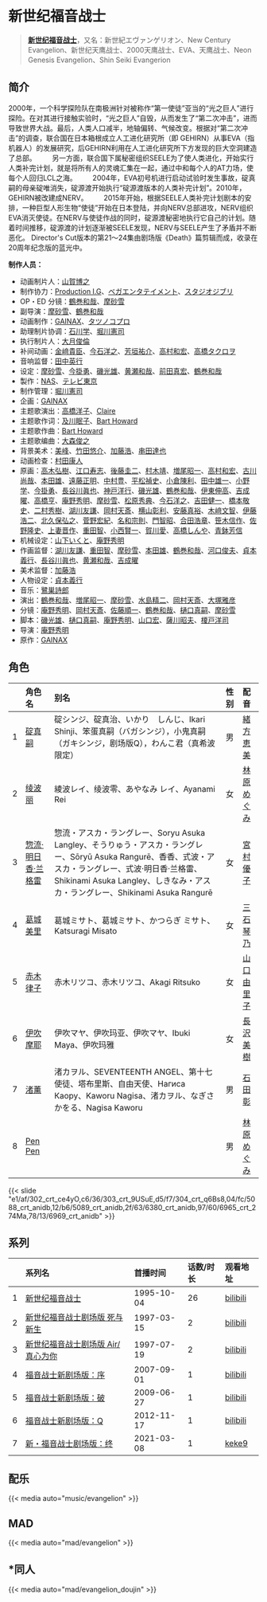 # 新世纪福音战士


> <u>**[新世纪福音战士](https://bgm.tv/subject/265)**</u>，又名：新世紀エヴァンゲリオン、New Century Evangelion、新世纪天鹰战士、2000天鹰战士、EVA、天鹰战士、Neon Genesis Evangelion、Shin Seiki Evangerion

## 简介

2000年，一个科学探险队在南极洲针对被称作“第一使徒”亚当的“光之巨人”进行探险。在对其进行接触实验时，“光之巨人”自毁，从而发生了“第二次冲击”，进而导致世界大战。最后，人类人口减半，地轴偏转、气候改变。根据对“第二次冲击”的调查，联合国在日本箱根成立人工进化研究所（即 GEHIRN）从事EVA（指机器人）的发展研究，后GEHIRN利用在人工进化研究所下方发现的巨大空洞建造了总部。
　　另一方面，联合国下属秘密组织SEELE为了使人类进化，开始实行人类补完计划，就是将所有人的灵魂汇集在一起，通过中和每个人的AT力场，使每个人回归LCL之海。
　　2004年，EVA初号机进行启动试验时发生事故，碇真嗣的母亲碇唯消失，碇源渡开始执行“碇源渡版本的人类补完计划”。2010年，GEHIRN被改建成NERV。
　　2015年开始，根据SEELE人类补完计划剧本的安排，一种巨型人形生物“使徒”开始在日本登陆，并向NERV总部进攻，NERV组织EVA消灭使徒。在NERV与使徒作战的同时，碇源渡秘密地执行它自己的计划。随着时间推移，碇源渡的计划逐渐被SEELE发现，NERV与SEELE产生了矛盾并不断恶化。
Director's Cut版本的第21～24集由剧场版《Death》篇剪辑而成，收录在20周年纪念版的蓝光中。

**制作人员：**
- 动画制片人：[山賀博之](https://bgm.tv/person/261)
- 制作协力：[Production I.G](https://bgm.tv/person/1286)、[ベガエンタテイメント](https://bgm.tv/person/13505)、[スタジオジブリ](https://bgm.tv/person/2216)
- OP・ED 分镜：[鶴巻和哉](https://bgm.tv/person/410)、[摩砂雪](https://bgm.tv/person/254)
- 副导演：[摩砂雪](https://bgm.tv/person/254)、[鶴巻和哉](https://bgm.tv/person/410)
- 动画制作：[GAINAX](https://bgm.tv/person/93)、[タツノコプロ](https://bgm.tv/person/696)
- 助理制片协调：[石川学](https://bgm.tv/person/11939)、[堀川憲司](https://bgm.tv/person/1195)
- 执行制片人：[大月俊倫](https://bgm.tv/person/1061)
- 补间动画：[金﨑貴臣](https://bgm.tv/person/3101)、[今石洋之](https://bgm.tv/person/1755)、[芳垣祐介](https://bgm.tv/person/11388)、[高村和宏](https://bgm.tv/person/396)、[高橋タクロヲ](https://bgm.tv/person/3346)
- 音响监督：[田中英行](https://bgm.tv/person/98)
- 设定：[摩砂雪](https://bgm.tv/person/254)、[今掛勇](https://bgm.tv/person/268)、[磯光雄](https://bgm.tv/person/3147)、[黄瀬和哉](https://bgm.tv/person/1192)、[前田真宏](https://bgm.tv/person/1105)、[鶴巻和哉](https://bgm.tv/person/410)
- 製作：[NAS](https://bgm.tv/person/722)、[テレビ東京](https://bgm.tv/person/188)
- 制作管理：[堀川憲司](https://bgm.tv/person/1195)
- 企画：[GAINAX](https://bgm.tv/person/93)
- 主题歌演出：[高橋洋子](https://bgm.tv/person/7373)、[Claire](https://bgm.tv/person/14652)
- 主题歌作词：[及川眠子](https://bgm.tv/person/10847)、[Bart Howard](https://bgm.tv/person/14650)
- 主题歌作曲：[Bart Howard](https://bgm.tv/person/14650)
- 主题歌编曲：[大森俊之](https://bgm.tv/person/901)
- 背景美术：[美峰](https://bgm.tv/person/27305)、[竹田悠介](https://bgm.tv/person/6157)、[加藤浩](https://bgm.tv/person/5990)、[串田達也](https://bgm.tv/person/11362)
- 动画检查：[村田康人](https://bgm.tv/person/12996)
- 原画：[高木弘樹](https://bgm.tv/person/1305)、[江口寿志](https://bgm.tv/person/2090)、[後藤圭二](https://bgm.tv/person/305)、[村木靖](https://bgm.tv/person/6088)、[増尾昭一](https://bgm.tv/person/2366)、[高村和宏](https://bgm.tv/person/396)、[古川尚哉](https://bgm.tv/person/12503)、[本田雄](https://bgm.tv/person/1383)、[遠藤正明](https://bgm.tv/person/11616)、[中村豊](https://bgm.tv/person/11475)、[平松禎史](https://bgm.tv/person/1756)、[小倉陳利](https://bgm.tv/person/11403)、[田中雄一](https://bgm.tv/person/3611)、[小野学](https://bgm.tv/person/2718)、[今掛勇](https://bgm.tv/person/268)、[長谷川眞也](https://bgm.tv/person/727)、[神戸洋行](https://bgm.tv/person/3678)、[磯光雄](https://bgm.tv/person/3147)、[鶴巻和哉](https://bgm.tv/person/410)、[伊東伸高](https://bgm.tv/person/3164)、[吉成曜](https://bgm.tv/person/9752)、[高橋亨](https://bgm.tv/person/1210)、[庵野秀明](https://bgm.tv/person/94)、[摩砂雪](https://bgm.tv/person/254)、[松原秀典](https://bgm.tv/person/126)、[今石洋之](https://bgm.tv/person/1755)、[吉田健一](https://bgm.tv/person/2727)、[橋本敬史](https://bgm.tv/person/3426)、[二村秀樹](https://bgm.tv/person/1309)、[湖川友謙](https://bgm.tv/person/1567)、[岡村天斎](https://bgm.tv/person/920)、[横山彰利](https://bgm.tv/person/2886)、[安藤真裕](https://bgm.tv/person/2473)、[木﨑文智](https://bgm.tv/person/869)、[伊藤浩二](https://bgm.tv/person/1966)、[北久保弘之](https://bgm.tv/person/814)、[菅野宏紀](https://bgm.tv/person/3650)、[名和宗則](https://bgm.tv/person/2738)、[門智昭](https://bgm.tv/person/3034)、[合田浩章](https://bgm.tv/person/54)、[笹木信作](https://bgm.tv/person/14792)、[佐野隆史](https://bgm.tv/person/1623)、[上妻晋作](https://bgm.tv/person/11235)、[重田智](https://bgm.tv/person/11434)、[小西賢一](https://bgm.tv/person/2176)、[賀川愛](https://bgm.tv/person/2068)、[高橋しんや](https://bgm.tv/person/455)、[青鉢芳信](https://bgm.tv/person/25851)
- 机械设定：[山下いくと](https://bgm.tv/person/2753)、[庵野秀明](https://bgm.tv/person/94)
- 作画监督：[湖川友謙](https://bgm.tv/person/1567)、[重田智](https://bgm.tv/person/11434)、[摩砂雪](https://bgm.tv/person/254)、[本田雄](https://bgm.tv/person/1383)、[鶴巻和哉](https://bgm.tv/person/410)、[河口俊夫](https://bgm.tv/person/3393)、[貞本義行](https://bgm.tv/person/96)、[長谷川眞也](https://bgm.tv/person/727)、[黄瀬和哉](https://bgm.tv/person/1192)、[吉成曜](https://bgm.tv/person/9752)
- 美术监督：[加藤浩](https://bgm.tv/person/5990)
- 人物设定：[貞本義行](https://bgm.tv/person/96)
- 音乐：[鷺巣詩郎](https://bgm.tv/person/95)
- 演出：[鶴巻和哉](https://bgm.tv/person/410)、[増尾昭一](https://bgm.tv/person/2366)、[摩砂雪](https://bgm.tv/person/254)、[水島精二](https://bgm.tv/person/575)、[岡村天斎](https://bgm.tv/person/920)、[大塚雅彦](https://bgm.tv/person/760)
- 分镜：[庵野秀明](https://bgm.tv/person/94)、[岡村天斎](https://bgm.tv/person/920)、[佐藤順一](https://bgm.tv/person/456)、[鶴巻和哉](https://bgm.tv/person/410)、[樋口真嗣](https://bgm.tv/person/2150)、[摩砂雪](https://bgm.tv/person/254)
- 脚本：[磯光雄](https://bgm.tv/person/3147)、[樋口真嗣](https://bgm.tv/person/2150)、[庵野秀明](https://bgm.tv/person/94)、[山口宏](https://bgm.tv/person/335)、[薩川昭夫](https://bgm.tv/person/22038)、[榎戸洋司](https://bgm.tv/person/411)
- 导演：[庵野秀明](https://bgm.tv/person/94)
- 原作：[GAINAX](https://bgm.tv/person/93)

## 角色

|     |   角色名   |   别名  | 性别 |  配音  |
|:--- |:------  |:----      |:---  |:--   |
| 1 | [碇真嗣](https://bgm.tv/character/302) | 碇シンジ、碇真治、いかり　しんじ、Ikari Shinji、笨蛋真嗣（バガシンジ），小鬼真嗣（ガキシンジ，剧场版Q），わんこ君（真希波限定） | 男 | [緒方恵美](https://bgm.tv/person/4054) |
| 2 | [绫波丽](https://bgm.tv/character/303) | 綾波レイ、绫波零、あやなみ レイ、Ayanami Rei | 女 | [林原めぐみ](https://bgm.tv/person/3919) |
| 3 | [惣流·明日香·兰格雷](https://bgm.tv/character/304) | 惣流・アスカ・ラングレー、Soryu Asuka Langley、そうりゅう・アスカ・ラングレー、Sōryū Asuka Rangurē、香香、式波・アスカ・ラングレー、式波·明日香·兰格雷、Shikinami Asuka Langley、しきなみ・アスカ・ラングレー、Shikinami Asuka Rangurē | 女 | [宮村優子](https://bgm.tv/person/3972) |
| 4 | [葛城美里](https://bgm.tv/character/5088) | 葛城ミサト、葛城ミサト、かつらぎ ミサト、Katsuragi Misato | 女 | [三石琴乃](https://bgm.tv/person/3918) |
| 5 | [赤木律子](https://bgm.tv/character/5089) | 赤木リツコ、赤木リツコ、Akagi Ritsuko | 女 | [山口由里子](https://bgm.tv/person/4537) |
| 6 | [伊吹摩耶](https://bgm.tv/character/6380) | 伊吹マヤ、伊吹玛亚、伊吹マヤ、Ibuki Maya、伊吹玛雅 | 女 | [長沢美樹](https://bgm.tv/person/3913) |
| 7 | [渚薰](https://bgm.tv/character/6965) | 渚カヲル、SEVENTEENTH ANGEL、第十七使徒、塔布里斯、自由天使、Нагиса Каору、Kaworu Nagisa、渚カヲル、なぎさ　かをる、Nagisa Kaworu | 男 | [石田彰](https://bgm.tv/person/3927) |
| 8 | [Pen Pen](https://bgm.tv/character/6969) |  | 男 | [林原めぐみ](https://bgm.tv/person/3919) |

{{< slide "e1/af/302_crt_ce4yO,c6/36/303_crt_9USuE,d5/f7/304_crt_q6Bs8,04/fc/5088_crt_anidb,12/b6/5089_crt_anidb,2f/63/6380_crt_anidb,97/60/6965_crt_274Ma,78/13/6969_crt_anidb" >}}

## 系列

|     | 系列名                 | 首播时间       | 话数/时长 | 观看地址                                                     |
| :-- | :------------------ | :--------- | :---- | :------------------------------------------------------- |
| 1   |[新世纪福音战士](https://bgm.tv/subject/265)| 1995-10-04 | 26    | [bilibili](https://www.bilibili.com/bangumi/play/ss1635) |
| 2   |[新世纪福音战士剧场版 死与新生](https://bgm.tv/subject/6048)| 1997-03-15 | 2     | [bilibili](https://www.bilibili.com/bangumi/play/ss1637) |
| 3   |[新世纪福音战士剧场版 Air/真心为你](https://bgm.tv/subject/6049)| 1997-07-19 | 2     | [bilibili](https://www.bilibili.com/bangumi/play/ss1630) |
| 4   |[福音战士新剧场版：序](https://bgm.tv/subject/772)| 2007-09-01 | 1     | [bilibili](https://www.bilibili.com/bangumi/play/ss1638) |
| 5   |[福音战士新剧场版：破](https://bgm.tv/subject/3302)| 2009-06-27 | 1     | [bilibili](https://www.bilibili.com/bangumi/play/ss1639) |
| 6   |[福音战士新剧场版：Q](https://bgm.tv/subject/22505)| 2012-11-17 | 1     | [bilibili](https://www.bilibili.com/bangumi/play/ss1640) |
| 7   |[新・福音战士剧场版：终](https://bgm.tv/subject/29883)| 2021-03-08 | 1     | [keke9](https://www.keke9.app/play/179831-4-272154.html) |

## 配乐

{{< media auto="music/evangelion" >}}

## MAD

{{< media auto="mad/evangelion"  >}}

## *同人

{{< media auto="mad/evangelion_doujin" >}}
